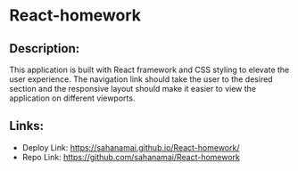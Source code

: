 # React-homework
## Description:
This application is built with React framework and CSS styling to elevate the user experience. The navigation link should take the user to the desired section and the responsive layout should make it easier to view the application on different viewports.

## Links:
- Deploy Link: https://sahanamai.github.io/React-homework/
- Repo Link: https://github.com/sahanamai/React-homework

